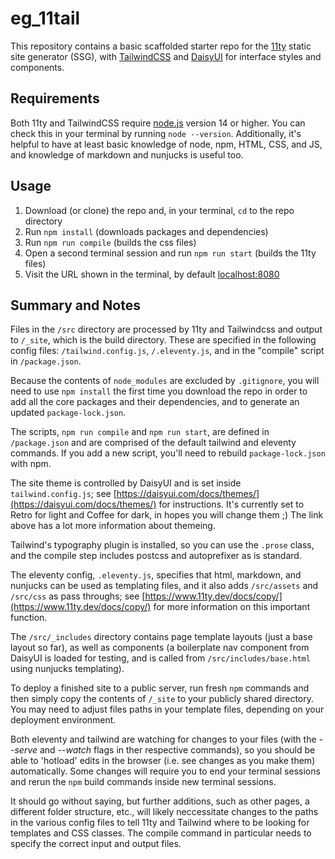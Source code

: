 # eg_11tail
This repository contains a basic scaffolded starter repo for the [11ty](https://www.11ty.dev/) static site generator (SSG), with [TailwindCSS](https://tailwindcss.com/installation) and [DaisyUI](https://daisyui.com/) for interface styles and components.

## Requirements
Both 11ty and TailwindCSS require [node.js](https://nodejs.org) version 14 or higher. You can check this in your terminal by running ```node --version```. Additionally, it's helpful to have at least basic knowledge of node, npm, HTML, CSS, and JS, and knowledge of markdown and nunjucks is useful too. 

## Usage
  1. Download (or clone) the repo and, in your terminal, ```cd``` to the repo directory 
  2. Run ```npm install``` (downloads packages and dependencies)
  3. Run ```npm run compile``` (builds the css files)
  4. Open a second terminal session and run ```npm run start``` (builds the 11ty files)
  5. Visit the URL shown in the terminal, by default [localhost:8080](localhost:8080)

## Summary and Notes
Files in the ```/src``` directory are processed by 11ty and Tailwindcss and output to ```/_site```, which is the build directory. These are specified in the following config files: ```/tailwind.config.js```, ```/.eleventy.js```, and in the "compile" script in ```/package.json```.

Because the contents of ```node_modules``` are excluded by ```.gitignore```, you will need to use ```npm install``` the first time you download the repo in order to add all the core packages and their dependencies, and to generate an updated ```package-lock.json```.

The scripts, ```npm run compile``` and ```npm run start```, are defined in ```/package.json``` and are comprised of the default tailwind and eleventy commands. If you add a new script, you'll need to rebuild ```package-lock.json``` with npm.

The site theme is controlled by DaisyUI and is set inside ```tailwind.config.js```; see [https://daisyui.com/docs/themes/](https://daisyui.com/docs/themes/) for instructions. It's currently set to Retro for light and Coffee for dark, in hopes you will change them ;) The link above has a lot more information about themeing.

Tailwind's typography plugin is installed, so you can use the ```.prose``` class, and the compile step includes postcss and autoprefixer as is standard.

The eleventy config, ```.eleventy.js```, specifies that html, markdown, and nunjucks can be used as templating files, and it also adds ```/src/assets``` and ```/src/css``` as pass throughs; see [https://www.11ty.dev/docs/copy/](https://www.11ty.dev/docs/copy/) for more information on this important function.

The ```/src/_includes``` directory contains page template layouts (just a base layout so far), as well as components (a boilerplate nav component from DaisyUI is loaded for testing, and is called from ```/src/includes/base.html``` using nunjucks templating).

To deploy a finished site to a public server, run fresh ```npm``` commands and then simply copy the contents of ```/_site``` to your publicly shared directory. You may need to adjust files paths in your template files, depending on your deployment environment.

Both eleventy and tailwind are watching for changes to your files (with the *--serve* and *--watch* flags in ther respective commands), so you should be able to 'hotload' edits in the browser (i.e. see changes as you make them) automatically. Some changes will require you to end your terminal sessions and rerun the ```npm``` build commands inside new terminal sessions.

It should go without saying, but further additions, such as other pages, a different folder structure, etc., will likely neccessitate changes to the paths in the various config files to tell 11ty and Tailwind where to be looking for templates and CSS classes. The compile command in particular needs to specify the correct input and output files.